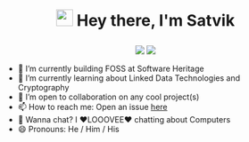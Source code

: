 # <p align = "center"> <img src="https://raw.githubusercontent.com/MartinHeinz/MartinHeinz/master/wave.gif" width="30"> Hey there, I'm Satvik </p>
<p align="center"> 
    <img src="https://badges.pufler.dev/repos/VickyMerzOwn"/>
    <img src="https://badges.pufler.dev/commits/monthly/VickyMerzOwn" />
</p> 

- 🔭 I’m currently building FOSS at Software Heritage
- 🌱 I’m currently learning about Linked Data Technologies and Cryptography
- 👯 I’m open to collaboration on any cool project(s)
- 📫 How to reach me: Open an issue [here](https://github.com/VickyMerzOwn/VickyMerzOwn/issues)
- 💬 Wanna chat? I ❤️LOOOVEE❤️ chatting about Computers
- 😄 Pronouns: He / Him / His

<!-- # <p align = "center"> <img src="https://raw.githubusercontent.com/MartinHeinz/MartinHeinz/master/wave.gif" width="30px"> Hey there, I'm Satvik </p>
<p align="center">
 
    <img src="https://badges.pufler.dev/repos/VickyMerzOwn"/>
    <img src="https://badges.pufler.dev/commits/monthly/VickyMerzOwn" />
</p> 

- 🔭 I’m currently building FOSS at Software Heritage
- 🌱 I’m currently learning about Source Code Archival
- 👯 I’m looking to collaborate on any cool project
- 📫 How to reach me: Open an issue [here](https://github.com/VickyMerzOwn/VickyMerzOwn/issues)
- 💬 Wanna chat? I ❤️LOOOVEE❤️ chatting about Computers
- 😄 Pronouns: He / Him / His
<p><img align="left" src="https://github-readme-stats.vercel.app/api/top-langs?username=ananyaiitbhilai&show_icons=true&locale=en&layout=compact" alt="VickyMerzOwn" /></p>

<p>&nbsp;<img align="center" src="https://github-readme-stats.vercel.app/api?username=ananyaiitbhilai&show_icons=true&locale=en" alt="VickyMerzOwn" /></p> -->
<!-- ![VickyMerzOwn's github stats](https://github-readme-stats.vercel.app/api?username=VickyMerzOwn&show_icons=true&hide_border=True)
[![Top Langs](https://github-readme-stats.vercel.app/api/top-langs/?username=VickyMerzOwn)](https://github.com/VickyMerzOwn/github-readme-stats) -->
<!-- [![Anurag's GitHub stats](https://github-readme-stats.vercel.app/api?username=anuraghazra)](https://github.com/anuraghazra/github-readme-stats) -->
<!--
**VickyMerzOwn/VickyMerzOwn** is a ✨ _special_ ✨ repository because its `README.md` (this file) appears on your GitHub profile.

Here are some ideas to get you started:




- 🤔 I’m looking for help with ...



- ⚡ Fun fact: ...
-->
